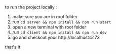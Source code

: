 to run the project locally :

1) make sure you are in root folder
2) run ```cd server && npm install && npm run start ```  
3) open a new terminal with root folder
4) run ```cd client && npm install && npm run dev```
5) go and checkout your http://localhost:5173

that's it